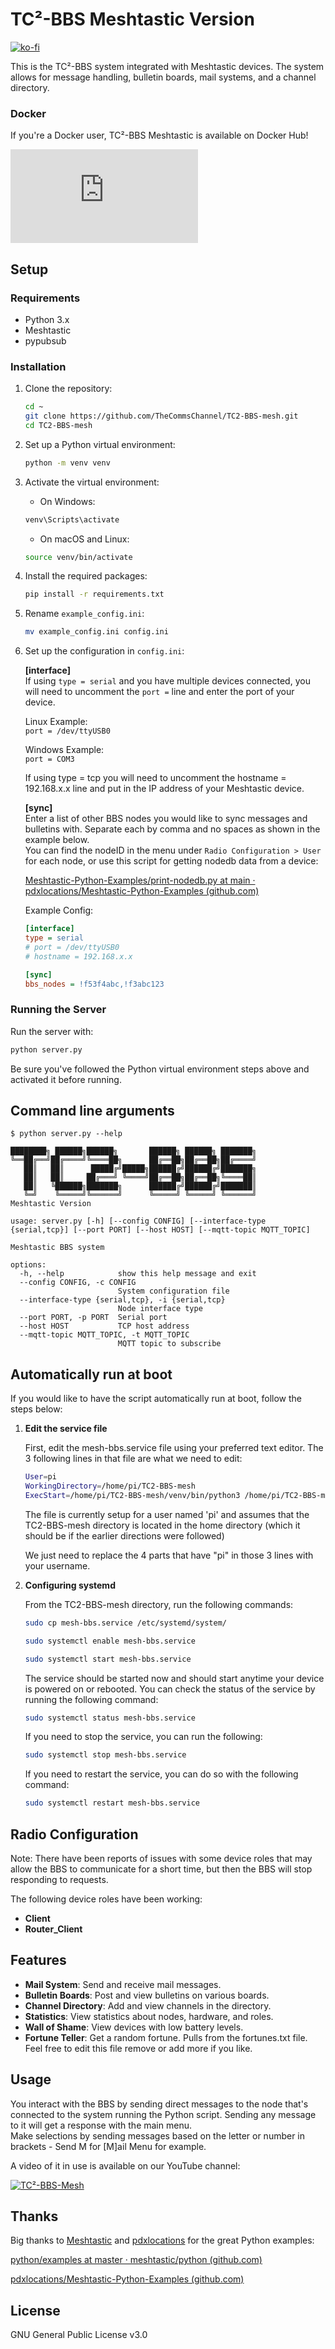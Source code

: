 # TC²-BBS Meshtastic Version

[![ko-fi](https://ko-fi.com/img/githubbutton_sm.svg)](https://ko-fi.com/B0B1OZ22Z)

This is the TC²-BBS system integrated with Meshtastic devices. The system allows for message handling, bulletin boards, mail systems, and a channel directory.

### Docker

If you're a Docker user, TC²-BBS Meshtastic is available on Docker Hub!

[![Docker HUB](https://icon-icons.com/downloadimage.php?id=151885&root=2530/PNG/128/&file=docker_button_icon_151885.png)](https://hub.docker.com/r/thealhu/tc2-bbs-mesh)

## Setup

### Requirements

- Python 3.x
- Meshtastic
- pypubsub

### Installation

1. Clone the repository:
   
   ```sh
   cd ~
   git clone https://github.com/TheCommsChannel/TC2-BBS-mesh.git
   cd TC2-BBS-mesh
   ```

2. Set up a Python virtual environment:  
   
   ```sh
   python -m venv venv
   ```

3. Activate the virtual environment:  
   
   - On Windows:  
   
   ```sh
   venv\Scripts\activate  
   ```
   
   - On macOS and Linux:
   
   ```sh
   source venv/bin/activate
   ```

4. Install the required packages:  
   
   ```sh
   pip install -r requirements.txt
   ```

5. Rename `example_config.ini`:

   ```sh
   mv example_config.ini config.ini
   ```

6. Set up the configuration in `config.ini`:  
   
   **[interface]**  
   If using `type = serial` and you have multiple devices connected, you will need to uncomment the `port =` line and enter the port of your device.   
   
   Linux Example:  
   `port = /dev/ttyUSB0`   
   
   Windows Example:  
   `port = COM3`   
   
   If using type = tcp you will need to uncomment the hostname = 192.168.x.x line and put in the IP address of your Meshtastic device.  
   
   **[sync]**  
   Enter a list of other BBS nodes you would like to sync messages and bulletins with. Separate each by comma and no spaces as shown in the example below.   
   You can find the nodeID in the menu under `Radio Configuration > User` for each node, or use this script for getting nodedb data from a device:  
   
   [Meshtastic-Python-Examples/print-nodedb.py at main · pdxlocations/Meshtastic-Python-Examples (github.com)](https://github.com/pdxlocations/Meshtastic-Python-Examples/blob/main/print-nodedb.py)  
   
   Example Config:  
   
   ```ini
   [interface]  
   type = serial  
   # port = /dev/ttyUSB0  
   # hostname = 192.168.x.x  
   
   [sync]  
   bbs_nodes = !f53f4abc,!f3abc123  
   ```

### Running the Server

Run the server with:

```sh
python server.py
```

Be sure you've followed the Python virtual environment steps above and activated it before running.

## Command line arguments
```
$ python server.py --help

████████╗ ██████╗██████╗       ██████╗ ██████╗ ███████╗
╚══██╔══╝██╔════╝╚════██╗      ██╔══██╗██╔══██╗██╔════╝
   ██║   ██║      █████╔╝█████╗██████╔╝██████╔╝███████╗
   ██║   ██║     ██╔═══╝ ╚════╝██╔══██╗██╔══██╗╚════██║
   ██║   ╚██████╗███████╗      ██████╔╝██████╔╝███████║
   ╚═╝    ╚═════╝╚══════╝      ╚═════╝ ╚═════╝ ╚══════╝
Meshtastic Version

usage: server.py [-h] [--config CONFIG] [--interface-type {serial,tcp}] [--port PORT] [--host HOST] [--mqtt-topic MQTT_TOPIC]

Meshtastic BBS system

options:
  -h, --help            show this help message and exit
  --config CONFIG, -c CONFIG
                        System configuration file
  --interface-type {serial,tcp}, -i {serial,tcp}
                        Node interface type
  --port PORT, -p PORT  Serial port
  --host HOST           TCP host address
  --mqtt-topic MQTT_TOPIC, -t MQTT_TOPIC
                        MQTT topic to subscribe
```



## Automatically run at boot

If you would like to have the script automatically run at boot, follow the steps below:

1. **Edit the service file**
   
   First, edit the mesh-bbs.service file using your preferred text editor. The 3 following lines in that file are what we need to edit:
   
   ```sh
   User=pi
   WorkingDirectory=/home/pi/TC2-BBS-mesh
   ExecStart=/home/pi/TC2-BBS-mesh/venv/bin/python3 /home/pi/TC2-BBS-mesh/server.py
   ```
   
   The file is currently setup for a user named 'pi' and assumes that the TC2-BBS-mesh directory is located in the home directory (which it should be if the earlier directions were followed)
   
   We just need to replace the 4 parts that have "pi" in those 3 lines with your username.

2. **Configuring systemd**
   
   From the TC2-BBS-mesh directory, run the following commands:
   
   ```sh
   sudo cp mesh-bbs.service /etc/systemd/system/
   ```
   
   ```sh
   sudo systemctl enable mesh-bbs.service
   ```
   
   ```sh
   sudo systemctl start mesh-bbs.service
   ```
   
   The service should be started now and should start anytime your device is powered on or rebooted. You can check the status of the service by running the following command:
   
   ```sh
   sudo systemctl status mesh-bbs.service
   ```
   
   If you need to stop the service, you can run the following:
   
   ```sh
   sudo systemctl stop mesh-bbs.service
   ```
   
   If you need to restart the service, you can do so with the following command:
   
   ```sh
   sudo systemctl restart mesh-bbs.service
   ```
## Radio Configuration

Note: There have been reports of issues with some device roles that may allow the BBS to communicate for a short time, but then the BBS will stop responding to requests. 

The following device roles have been working: 
- **Client**
- **Router_Client**

## Features

- **Mail System**: Send and receive mail messages.
- **Bulletin Boards**: Post and view bulletins on various boards.
- **Channel Directory**: Add and view channels in the directory.
- **Statistics**: View statistics about nodes, hardware, and roles.
- **Wall of Shame**: View devices with low battery levels.
- **Fortune Teller**: Get a random fortune. Pulls from the fortunes.txt file. Feel free to edit this file remove or add more if you like.

## Usage

You interact with the BBS by sending direct messages to the node that's connected to the system running the Python script. Sending any message to it will get a response with the main menu.  
Make selections by sending messages based on the letter or number in brackets - Send M for [M]ail Menu for example.

A video of it in use is available on our YouTube channel:

[![TC²-BBS-Mesh](https://img.youtube.com/vi/d6LhY4HoimU/0.jpg)](https://www.youtube.com/watch?v=d6LhY4HoimU)

## Thanks

Big thanks to [Meshtastic](https://github.com/meshtastic) and [pdxlocations](https://github.com/pdxlocations) for the great Python examples:

[python/examples at master · meshtastic/python (github.com)](https://github.com/meshtastic/python/tree/master/examples)

[pdxlocations/Meshtastic-Python-Examples (github.com)](https://github.com/pdxlocations/Meshtastic-Python-Examples)

## License

GNU General Public License v3.0
